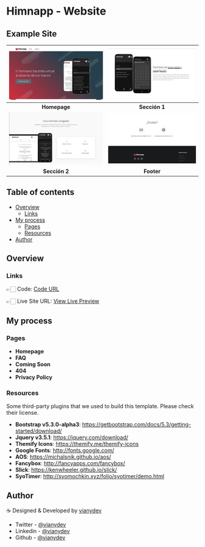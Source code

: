 # Himnapp - Website

## Example Site
| [![](screenshots/homepage.png)](https://vianydev.github.io/himnappweb/) | [![](screenshots/features1.png)](https://vianydev.github.io/himnappweb) |
|:---:|:---:|
| **Homepage**  | **Sección 1**  |
| [![](screenshots/features2.png)](https://vianydev.github.io/himnappweb) | [![](screenshots/footer.png)](https://vianydev.github.io/himnappweb) |
| **Sección 2** | **Footer** |

## Table of contents

- [Overview](#overview)
  - [Links](#links)
- [My process](#my-process)
  - [Pages](#pages)
  - [Resources](#useful-resources)
- [Author](#author)

## Overview

### Links

👉🏻 Code: [Code URL](https://github.com/vianydev/himnappweb)

👉🏻 Live Site URL: [View Live Preview](https://vianydev.github.io/himnappweb/)

## My process

<!-- resources -->
### Pages

* **Homepage**
* **FAQ**
* **Coming Soon**
* **404**
* **Privacy Policy**

<!-- resources -->
### Resources

Some third-party plugins that we used to build this template. Please check their license.

* **Bootstrap v5.3.0-alpha3**: <https://getbootstrap.com/docs/5.3/getting-started/download/>
* **Jquery v3.5.1**: <https://jquery.com/download/>
* **Themify Icons**: <https://themify.me/themify-icons>
* **Google Fonts**: <http://fonts.google.com/>
* **AOS**: <https://michalsnik.github.io/aos/>
* **Fancybox**: <http://fancyapps.com/fancybox/>
* **Slick**: <https://kenwheeler.github.io/slick/>
* **SyoTimer**: <http://syomochkin.xyz/folio/syotimer/demo.html>

## Author

☕️ Designed & Developed by [vianydev](https://vianydev.github.io)
- Twitter - [@vianydev](https://www.twitter.com/vianydev)
- Linkedin - [@vianydev](https://www.linkedin.com/in/vianydev/)
- Github - [@vianydev](https://github.com/vianydev)


